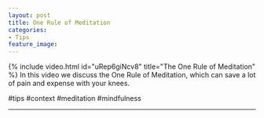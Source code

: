 ```yaml
---
layout: post
title: One Rule of Meditation 
categories:
- Tips
feature_image: 
---
```


{% include video.html id="uRep6giNcv8" title="The One Rule of Meditation" %}
In this video we discuss the One Rule of Meditation, which can save a lot of pain and expense with your knees.

#tips #context #meditation #mindfulness 

---




